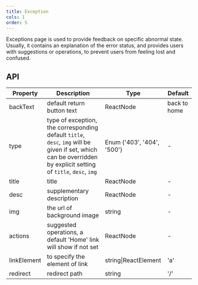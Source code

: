 ```yaml
---
title: Exception
cols: 1
order: 5
---
```


Exceptions page is used to provide feedback on specific abnormal state. Usually, it contains an explanation of the error status, and provides users with suggestions or operations, to prevent users from feeling lost and confused.

## API

| Property    | Description                                                                                                                                                     | Type                       | Default      |
| ----------- | --------------------------------------------------------------------------------------------------------------------------------------------------------------- | -------------------------- | ------------ |
| backText    | default return button text                                                                                                                                      | ReactNode                  | back to home |
| type        | type of exception, the corresponding default `title`, `desc`, `img` will be given if set, which can be overridden by explicit setting of `title`, `desc`, `img` | Enum {'403', '404', '500'} | -            |
| title       | title                                                                                                                                                           | ReactNode                  | -            |
| desc        | supplementary description                                                                                                                                       | ReactNode                  | -            |
| img         | the url of background image                                                                                                                                     | string                     | -            |
| actions     | suggested operations, a default 'Home' link will show if not set                                                                                                | ReactNode                  | -            |
| linkElement | to specify the element of link                                                                                                                                  | string\|ReactElement       | 'a'          |
| redirect    | redirect path                                                                                                                                                   | string                     | '/'          |
